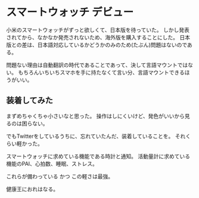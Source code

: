 # スマートウォッチ デビュー
小米のスマートウォッチがずっと欲しくて、日本版を待っていた。
しかし発表されてから、なかなか発売されないため、海外版を購入することにした。
日本版との差は、日本語対応しているかどうかのみのため(たぶん)問題はないのである。

問題ない理由は自動翻訳の時代であることであって、決して言語マウントではない。
もちろんいちいちスマホを手に持たなくて言い分、言語マウントできるほうがいい。

## 装着してみた
まずめちゃくちゃ小さいなと思った。
操作はしにくいけど、発色がいいから見るのは困らない。

でもTwitterをしているうちに、忘れていたんだ、装着していることを。
それくらい軽かった。

スマートウォッチに求めている機能である時計と通知。
活動量計に求めている機能のPAI、心拍数、睡眠、ストレス。

これらが備わっている かつ この軽さは最強。

健康王におれはなる。